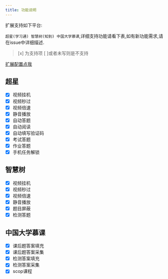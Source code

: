 ```yaml
---
title: 功能说明
---
```


扩展支持如下平台:

`超星(学习通) 智慧树(知到) 中国大学慕课`,详细支持功能请看下表,如有新功能需求,请在issue中详细描述.

> [x] 为支持项 [ ]或者未写则是不支持

[扩展配置点我](/1-UserGuide/1-4-config.md)

## 超星

 * [x] 视频挂机
 * [x] 视频秒过
 * [x] 视频倍速
 * [x] 静音播放
 * [x] 自动答题
 * [x] 自动阅读
 * [x] 自动填写验证码
 * [x] 考试答题
 * [x] 作业答题
 * [x] 手机任务解锁

## 智慧树
 * [x] 视频挂机
 * [x] 视频秒过
 * [x] 视频倍速
 * [x] 静音播放
 * [x] 题目屏蔽
 * [x] 检测答题

## 中国大学慕课

 * [x] 课后题答案填充
 * [x] 课后题答案采集
 * [x] 检测答案填充
 * [x] 检测答案采集
 * [x] scop课程
